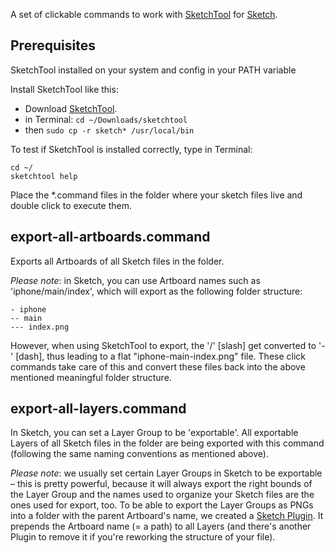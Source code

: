 A set of clickable commands to work with [SketchTool](http://bohemiancoding.com/sketch/tool/) for [Sketch](http://bohemiancoding.com/sketch/).

## Prerequisites
SketchTool installed on your system and config in your PATH variable

Install SketchTool like this:

- Download [SketchTool](http://bohemiancoding.com/sketch/tool/).
- in Terminal: `cd ~/Downloads/sketchtool`
- then `sudo cp -r sketch* /usr/local/bin`

To test if SketchTool is installed correctly, type in Terminal:
```
cd ~/
sketchtool help
```

Place the *.command files in the folder where your sketch files live and double click to execute them.

## export-all-artboards.command

Exports all Artboards of all Sketch files in the folder.

*Please note*: in Sketch, you can use Artboard names such as 'iphone/main/index', which will export as the following folder structure:

```
- iphone
-- main
--- index.png
```

However, when using SketchTool to export, the '/' [slash] get converted to '-' [dash], thus leading to a flat "iphone-main-index.png" file. These click commands take care of this and convert these files back into the above mentioned meaningful folder structure.

## export-all-layers.command

In Sketch, you can set a Layer Group to be 'exportable'. All exportable Layers of all Sketch files in the folder are being exported with this command (following the same naming conventions as mentioned above).

*Please note*: we usually set certain Layer Groups in Sketch to be exportable – this is pretty powerful, because it will always export the right bounds of the Layer Group and the names used to organize your Sketch files are the ones used for export, too. To be able to export the Layer Groups as PNGs into a folder with the parent Artboard's name, we created a [Sketch Plugin](https://github.com/preciousforever/sketch-artboard-name-to-layer-name). It prepends the Artboard name (= a path) to all Layers (and there's another Plugin to remove it if you're reworking the structure of your file).


